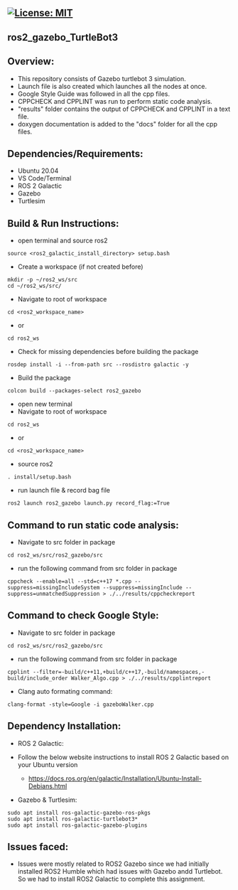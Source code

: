 [![License: MIT](https://img.shields.io/badge/License-MIT-yellow.svg)](https://opensource.org/licenses/MIT)
---
## ros2_gazebo_TurtleBot3

## Overview:
 - This repository consists of Gazebo turtlebot 3 simulation.
 - Launch file is also created which launches all the nodes at once.
 - Google Style Guide was followed in all the cpp files.
 - CPPCHECK and CPPLINT was run to perform static code analysis.
 - "results" folder contains the output of CPPCHECK and CPPLINT in a text file.
 - doxygen documentation is added to the "docs" folder for all the cpp files.

## Dependencies/Requirements: 
 - Ubuntu 20.04 
 - VS Code/Terminal
 - ROS 2 Galactic
 - Gazebo 
 - Turtlesim

## Build & Run Instructions:
 - open terminal and source ros2
 ```
 source <ros2_galactic_install_directory> setup.bash
 ```
 - Create a workspace (if not created before)
 ```
 mkdir -p ~/ros2_ws/src
 cd ~/ros2_ws/src/
 ```
 - Navigate to root of workspace
 ```
 cd <ros2_workspace_name>
 ```
  - or
 ```
 cd ros2_ws
 ```
 - Check for missing dependencies before building the package
 ```
 rosdep install -i --from-path src --rosdistro galactic -y
 ```
 - Build the package
 ```
 colcon build --packages-select ros2_gazebo
 ```

 - open new terminal
 - Navigate to root of workspace
 ```
 cd ros2_ws
 ```
  - or
 ```
 cd <ros2_workspace_name>
 ```
 - source ros2
 ```
 . install/setup.bash
 ```
 - run launch file & record bag file
 ```
 ros2 launch ros2_gazebo launch.py record_flag:=True
 ```

## Command to run static code analysis:
 - Navigate to src folder in package
 ```
 cd ros2_ws/src/ros2_gazebo/src
 ```
 - run the following command from src folder in package
 ```
 cppcheck --enable=all --std=c++17 *.cpp --suppress=missingIncludeSystem --suppress=missingInclude --suppress=unmatchedSuppression > ./../results/cppcheckreport
 ```

## Command to check Google Style:
 - Navigate to src folder in package
 ```
 cd ros2_ws/src/ros2_gazebo/src
 ```
 - run the following command from src folder in package
 ```
 cpplint --filter=-build/c++11,+build/c++17,-build/namespaces,-build/include_order Walker_Algo.cpp > ./../results/cpplintreport
 ```
 - Clang auto formating command:
 ```
 clang-format -style=Google -i gazeboWalker.cpp
 ```
## Dependency Installation: 
- ROS 2 Galactic:
- Follow the below website instructions to install ROS 2 Galactic based on your Ubuntu version
  - https://docs.ros.org/en/galactic/Installation/Ubuntu-Install-Debians.html

- Gazebo & Turtlesim:
```
sudo apt install ros-galactic-gazebo-ros-pkgs
sudo apt install ros-galactic-turtlebot3*
sudo apt install ros-galactic-gazebo-plugins
```

## Issues faced:
- Issues were mostly related to ROS2 Gazebo since we had initially installed ROS2 Humble which had issues with Gazebo andd Turtlebot. So we had to install ROS2 Galactic to complete this assignment.